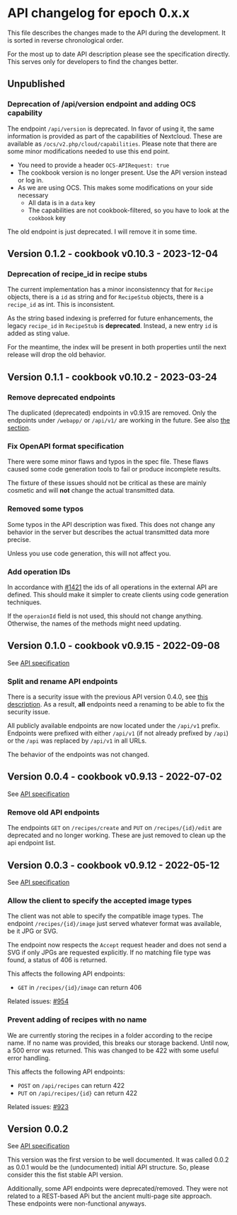 # API changelog for epoch 0.x.x

This file describes the changes made to the API during the development.
It is sorted in reverse chronological order.

For the most up to date API description please see the specification directly.
This serves only for developers to find the changes better.

## Unpublished

### Deprecation of /api/version endpoint and adding OCS capability

The endpoint `/api/version` is deprecated.
In favor of using it, the same information is provided as part of the capabilities of Nextcloud.
These are available as `/ocs/v2.php/cloud/capabilities`.
Please note that there are some minor modifications needed to use this end point.

- You need to provide a header `OCS-APIRequest: true`
- The cookbook version is no longer present. Use the API version instead or log in.
- As we are using OCS. This makes some modifications on your side necessary
	- All data is in a `data` key
	- The capabilities are not cookbook-filtered, so you have to look at the `cookbook` key

The old endpoint is just deprecated. I will remove it in some time.


## Version 0.1.2 - cookbook v0.10.3 - 2023-12-04

### Deprecation of recipe_id in recipe stubs

The current implementation has a minor inconsistenncy that for `Recipe` objects, there is a `id` as string and for `RecipeStub` objects, there is a `recipe_id` as int.
This is inconsistent.

As the string based indexing is preferred for future enhancements, the legacy `recipe_id` in `RecipeStub` is **deprecated**.
Instead, a new entry `id` is added as sting value.

For the meantime, the index will be present in both properties until the next release will drop the old behavior.


## Version 0.1.1 - cookbook v0.10.2 - 2023-03-24

### Remove deprecated endpoints
The duplicated (deprecated) endpoints in v0.9.15 are removed.
Only the endpoints under `/webapp/` or `/api/v1/` are working in the future.
See also [the section](#split-and-rename-api-endpoints).

### Fix OpenAPI format specification
There were some minor flaws and typos in the spec file.
These flaws caused some code generation tools to fail or produce incomplete results.

The fixture of these issues should not be critical as these are mainly cosmetic and will __not__ change the actual transmitted data.

### Removed some typos
Some typos in the API description was fixed.
This does not change any behavior in the server but describes the actual transmitted data more precise.

Unless you use code generation, this will not affect you.

### Add operation IDs
In accordance with [#1421](https://github.com/nextcloud/cookbook/issues/1421) the ids of all operations in the external API are defined.
This should make it simpler to create clients using code generation techniques.

If the `operaionId` field is not used, this should not change anything.
Otherwise, the names of the methods might need updating.


## Version 0.1.0 - cookbook v0.9.15 - 2022-09-08

See [API specification](../0.1.0/index.html)

### Split and rename API endpoints
There is a security issue with the previous API version 0.4.0, see [this description](https://github.com/nextcloud/cookbook/issues/1179).
As a result, **all** endpoints need a renaming to be able to  fix the security issue.

All publicly available endpoints are now located under the `/api/v1` prefix.
Endpoints were prefixed with either `/api/v1` (if not already prefixed by `/api`) or the `/api` was replaced by `/api/v1` in all URLs.

The behavior of the endpoints was not changed.


## Version 0.0.4 - cookbook v0.9.13 - 2022-07-02

See [API specification](../0.0.4/index.html)

### Remove old API endpoints
The endpoints `GET` on `/recipes/create` and `PUT` on `/recipes/{id}/edit` are deprecated and no longer working.
These are just removed to clean up the api endpoint list.

## Version 0.0.3 - cookbook v0.9.12 - 2022-05-12

See [API specification](../0.0.3/index.html)

### Allow the client to specify the accepted image types
The client was not able to specify the compatible image types.
The endpoint `/recipes/{id}/image` just served whatever format was available, be it JPG or SVG.

The endpoint now respects the `Accept` request header and does not send a SVG if only JPGs are requested explicitly.
If no matching file type was found, a status of 406 is returned.

This affects the following API endpoints:
- `GET` in `/recipes/{id}/image` can return 406

Related issues: [#954](https://github.com/nextcloud/cookbook/issues/954)

### Prevent adding of recipes with no name
We are currently storing the recipes in a folder according to the recipe name.
If no name was provided, this breaks our storage backend.
Until now, a 500 error was returned.
This was changed to be 422 with some useful error handling.

This affects the following API endpoints:
- `POST` on `/api/recipes` can return 422
- `PUT` on `/api/recipes/{id}` can return 422

Related issues: [#923](https://github.com/nextcloud/cookbook/issues/923)

## Version 0.0.2

See [API specification](../0.0.2/index.html)

This version was the first version to be well documented.
It was called 0.0.2 as 0.0.1 would be the (undocumented) initial API structure.
So, please consider this the fist stable API version.

Additionally, some API endpoints were deprecated/removed.
They were not related to a REST-based APi but the ancient multi-page site approach.
These endpoints were non-functional anyways.
